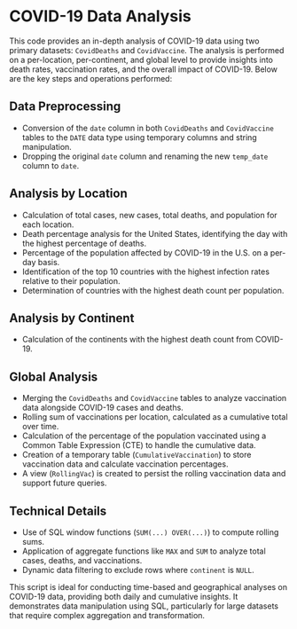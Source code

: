 # COVID-19 Data Analysis

This code provides an in-depth analysis of COVID-19 data using two primary datasets: `CovidDeaths` and `CovidVaccine`. The analysis is performed on a per-location, per-continent, and global level to provide insights into death rates, vaccination rates, and the overall impact of COVID-19. Below are the key steps and operations performed:

## **Data Preprocessing**
- Conversion of the `date` column in both `CovidDeaths` and `CovidVaccine` tables to the `DATE` data type using temporary columns and string manipulation.
- Dropping the original `date` column and renaming the new `temp_date` column to `date`.

## **Analysis by Location**
- Calculation of total cases, new cases, total deaths, and population for each location.
- Death percentage analysis for the United States, identifying the day with the highest percentage of deaths.
- Percentage of the population affected by COVID-19 in the U.S. on a per-day basis.
- Identification of the top 10 countries with the highest infection rates relative to their population.
- Determination of countries with the highest death count per population.

## **Analysis by Continent**
- Calculation of the continents with the highest death count from COVID-19.

## **Global Analysis**
- Merging the `CovidDeaths` and `CovidVaccine` tables to analyze vaccination data alongside COVID-19 cases and deaths.
- Rolling sum of vaccinations per location, calculated as a cumulative total over time.
- Calculation of the percentage of the population vaccinated using a Common Table Expression (CTE) to handle the cumulative data.
- Creation of a temporary table (`CumulativeVaccination`) to store vaccination data and calculate vaccination percentages.
- A view (`RollingVac`) is created to persist the rolling vaccination data and support future queries.

## **Technical Details**
- Use of SQL window functions (`SUM(...) OVER(...)`) to compute rolling sums.
- Application of aggregate functions like `MAX` and `SUM` to analyze total cases, deaths, and vaccinations.
- Dynamic data filtering to exclude rows where `continent` is `NULL`.

This script is ideal for conducting time-based and geographical analyses on COVID-19 data, providing both daily and cumulative insights. It demonstrates data manipulation using SQL, particularly for large datasets that require complex aggregation and transformation.
